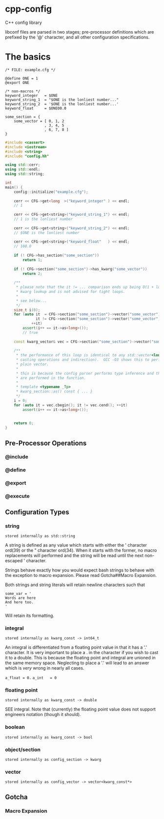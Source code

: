 cpp-config
==========

C++ config library

libconf files are parsed in two stages; pre-processor definitions which are prefixed by the '@' character, 
and all other configuration specifications.  

# The basics

```
/* FILE: example.cfg */

@define ONE = 1
@export ONE

/* non-macros */
keyword_integer   = $ONE
keyword_string_1  = "$ONE is the lonliest number..."
keyword_string_2  = '$ONE is the lonliest number...'
keyword_float     = $ONE00.0

some_section = {
    some_vector = [ 0, 1, 2
                  , 3, 4, 5
                  , 6, 7, 8 ]
}
```

```cpp
#include <cassert>
#include <iostream>
#include <string>
#include "config.hh"

using std::cerr;
using std::endl;
using std::string;

int
main() { 
    config::initialize("example.cfg");
    
    cerr << CFG->get<long  >("keyword_integer" ) << endl;
    // 1
    
    cerr << CFG->get<string>("keyword_string_1") << endl;
    // 1 is the lonliest number
    
    cerr << CFG->get<string>("keyword_string_2") << endl;
    // $ONE is the lonliest number
    
    cerr << CFG->get<string>("keyword_float"   ) << endl;
    // 100.0
    
    if (! CFG->has_section("some_section"))
        return 1;
    
    if (! CFG->section("some_section")->has_kwarg("some_vector"))
        return 2;
        
    /**
     * please note that the it != ... comparison ends up being O(1 + log n) due to internal
     * kwarg lookup and is not advised for tight loops.
     * 
     * see below...
     */
    size_t i(0);
    for (auto it  = CFG->section("some_section")->vector("some_vector").cbegin();
              it != CFG->section("some_section")->vector("some_vector").cend();
            ++it) 
        assert(i++ == it->as<long>());
        // true
        
    const kwarg_vector& vec = CFG->section("some_section")->vector("some_vector");
    
    /**
     * the performance of this loop is identical to any std::vector<long> (minus any implicit
     * casting operations and indirection).  GCC -O3 shows this to perform equivalent to a 
     * plain vector.
     *
     * this is because the config parser performs type inference and therefore no operations 
     * are performed in the function. 
     *
     * template <typename _Tp>
     * kwarg_section::as() const { ... } 
     */
    i = 0;
    for (auto it = vec.cbegin(); it != vec.cend(); ++it) 
        assert(i++ == it->as<long>());
        
        
    return 0;
}


```


## Pre-Processor Operations

### @include 

### @define 

### @export

### @execute


## Configuration Types 

### string 
`stored internally as std::string`

A string is defined as any value which starts with either the ' character ord(39) or the " character ord(34).  When it starts with the former, no macro replacements will performed and the string will be read until the next non-escaped ' character.  

Strings behave exactly how you would expect bash strings to behave with the exception to macro expansion.  Please read Gotcha##Macro Expansion.

Both strings and string literals will retain newline characters such that 

```
some_var = '
Words are here 
And here too.
'
```
Will retain its formatting.


### integral 
`stored internally as kwarg_const -> int64_t`

An integral is differentiated from a floating point value in that it has a '.' character.  It is very important to place a . in the character if you wish to cast it to a double.  This is because the floating point and integral are unioned in the same memory space.  Neglecting to place a '.' will lead to an answer which is *very* wrong in nearly all cases.

`a_float = 0.`
`a_int   = 0 `

### floating point 
`stored internally as kwarg_const -> double`

SEE integral.
Note that (currently) the floating point value does not support engineers notation (though it should).

### boolean 
`stored internally as kwarg_const -> bool`


### object/section
`stored internally as config_section -> kwarg`

### vector 
`stored internally as config_vector -> vector<kwarg_const*>`


## Gotcha

### Macro Expansion
